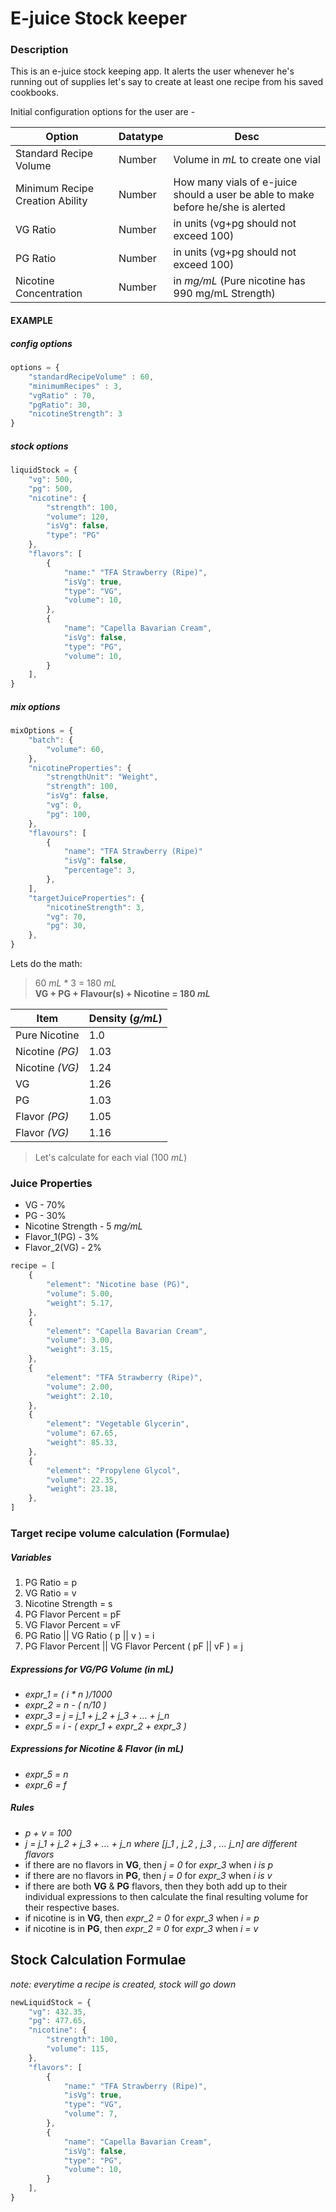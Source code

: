 # E-juice Stock keeper

### **Description**

This is an e-juice stock keeping app. It alerts the user whenever he's running out of supplies let's say to create at least one recipe from his saved cookbooks.

Initial configuration options for the user are - 

| Option | Datatype | Desc |
| ------ | -------- | ---- |
| Standard Recipe Volume | Number | Volume in _mL_ to create one vial |
| Minimum Recipe Creation Ability | Number | How many vials of e-juice should a user be able to make before he/she is alerted |
| VG Ratio | Number | in units (vg+pg should not exceed 100) |
| PG Ratio | Number | in units (vg+pg should not exceed 100) |
| Nicotine Concentration | Number | in _mg/mL_ (Pure nicotine has 990 mg/mL Strength) |


#### EXAMPLE

##### ___config options___

```javascript
options = {
    "standardRecipeVolume" : 60,
    "minimumRecipes" : 3,
    "vgRatio" : 70,
    "pgRatio": 30,
    "nicotineStrength": 3
}
```

##### ___stock options___

```javascript
liquidStock = {
    "vg": 500,
    "pg": 500,
    "nicotine": {
        "strength": 100,
        "volume": 120,
        "isVg": false,
        "type": "PG"
    },
    "flavors": [
        {
            "name:" "TFA Strawberry (Ripe)",
            "isVg": true,
            "type": "VG",
            "volume": 10,
        },
        {
            "name": "Capella Bavarian Cream",
            "isVg": false,
            "type": "PG",
            "volume": 10,
        }
    ],
}
```

##### ___mix options___

```javascript
mixOptions = {
    "batch": {
        "volume": 60,
    },
    "nicotineProperties": {
        "strengthUnit": "Weight",
        "strength": 100,
        "isVg": false,
        "vg": 0,
        "pg": 100,
    },
    "flavours": [
        {
            "name": "TFA Strawberry (Ripe)"
            "isVg": false,
            "percentage": 3,
        },
    ],
    "targetJuiceProperties": {
        "nicotineStrength": 3,
        "vg": 70,
        "pg": 30,
    },
}
```

Lets do the math: 

> 60 _mL_ * 3 = 180 _mL_  
> **VG + PG + Flavour(s) + Nicotine = 180 _mL_**

| Item | Density (_g/mL_) |
| ---- | -------------- |
| Pure Nicotine | 1.0 |
| Nicotine _(PG)_| 1.03 |
| Nicotine _(VG)_| 1.24 |
| VG | 1.26 |
| PG | 1.03 |
| Flavor _(PG)_ | 1.05 |
| Flavor _(VG)_ | 1.16 |

> Let's calculate for each vial (100 _mL_)

### Juice Properties
- VG - 70%
- PG - 30%
- Nicotine Strength - 5 _mg/mL_
- Flavor_1(PG) - 3%
- Flavor_2(VG) - 2%



```javascript
recipe = [
    {
        "element": "Nicotine base (PG)",
        "volume": 5.00,
        "weight": 5.17,
    },
    {
        "element": "Capella Bavarian Cream",
        "volume": 3.00,
        "weight": 3.15,
    },
    {
        "element": "TFA Strawberry (Ripe)",
        "volume": 2.00,
        "weight": 2.10,
    },
    {
        "element": "Vegetable Glycerin",
        "volume": 67.65,
        "weight": 85.33,
    },
    {
        "element": "Propylene Glycol",
        "volume": 22.35,
        "weight": 23.18,
    },
]
```

### __Target recipe volume calculation (Formulae)__

##### Variables
1. PG Ratio = p
2. VG Ratio = v
3. Nicotine Strength = s
4. PG Flavor Percent = pF
5. VG Flavor Percent = vF
6. PG Ratio || VG Ratio ( p || v ) = i
7. PG Flavor Percent || VG Flavor Percent ( pF || vF ) = j

##### Expressions for VG/PG Volume (in _mL_)
- _expr_1 = ( i * n )/1000_
- _expr_2 = n - ( n/10 )_
- _expr_3 = j = j_1 + j_2 + j_3 + ... + j_n_
- _expr_5 = i - ( expr_1 + expr_2 + expr_3 )_

##### Expressions for Nicotine & Flavor (in _mL_)
- _expr_5 = n_
- _expr_6 = f_

##### Rules
- _p + v = 100_
- _j = j_1 + j_2 + j_3 + ... + j_n where [j_1 , j_2 , j_3 , ... j_n] are different flavors_
- if there are no flavors in __VG__, then _j = 0_ for _expr_3_ when _i is p_
- if there are no flavors in __PG__, then _j = 0_ for _expr_3_ when _i is v_
- if there are both __VG__ & __PG__ flavors, then they both add up to their individual expressions to then calculate the final resulting volume for their respective bases.
- if nicotine is in __VG__, then _expr_2 = 0_ for _expr_3_ when _i = p_
- if nicotine is in __PG__, then _expr_2 = 0_ for _expr_3_ when _i = v_

## Stock Calculation Formulae

_note: everytime a recipe is created, stock will go down_

```javascript
newLiquidStock = {
    "vg": 432.35,
    "pg": 477.65,
    "nicotine": {
        "strength": 100,
        "volume": 115,
    },
    "flavors": [
        {
            "name:" "TFA Strawberry (Ripe)",
            "isVg": true,
            "type": "VG",
            "volume": 7,
        },
        {
            "name": "Capella Bavarian Cream",
            "isVg": false,
            "type": "PG",
            "volume": 10,
        }
    ],
}
```


